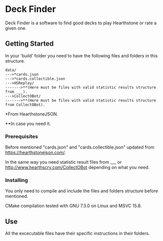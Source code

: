 # Deck Finder

Deck Finder is a software to find good decks to play Hearthstone or rate a given one.

## Getting Started

In your 'build' folder you need to have the following files and folders in this structure.
```
data/
--->*cards.json
--->*cards.collectible.json
--->HSReplay/
------->**(Here must be files with valid statistic results structure from ___).
--->CollectOBot/
------->**(Here must be files with valid statistic results structure from CollectOBot).
```
*From HearthstoneJSON.

**In case you need it.


### Prerequisites

Before mentioned "cards.json" and "cards.collectible.json" updated from https://hearthstonejson.com/.

In the same way you need statistic result files from ___ or http://www.hearthscry.com/CollectOBot depending on what you need.

### Installing

You only need to compile and include the files and folders structure before mentioned. 

CMake compilation tested with GNU 7.3.0 on Linux and MSVC 15.8.

## Use

All the excecutable files have their specific instructions in their folders.
